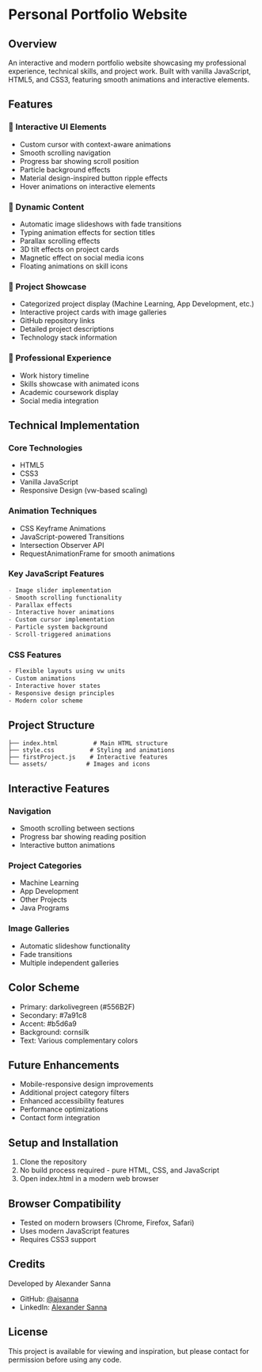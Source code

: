 # Personal Portfolio Website

## Overview
An interactive and modern portfolio website showcasing my professional experience, technical skills, and project work. Built with vanilla JavaScript, HTML5, and CSS3, featuring smooth animations and interactive elements.

## Features

### 🎨 Interactive UI Elements
- Custom cursor with context-aware animations
- Smooth scrolling navigation
- Progress bar showing scroll position
- Particle background effects
- Material design-inspired button ripple effects
- Hover animations on interactive elements

### 📱 Dynamic Content
- Automatic image slideshows with fade transitions
- Typing animation effects for section titles
- Parallax scrolling effects
- 3D tilt effects on project cards
- Magnetic effect on social media icons
- Floating animations on skill icons

### 📂 Project Showcase
- Categorized project display (Machine Learning, App Development, etc.)
- Interactive project cards with image galleries
- GitHub repository links
- Detailed project descriptions
- Technology stack information

### 💼 Professional Experience
- Work history timeline
- Skills showcase with animated icons
- Academic coursework display
- Social media integration

## Technical Implementation

### Core Technologies
- HTML5
- CSS3
- Vanilla JavaScript
- Responsive Design (vw-based scaling)

### Animation Techniques
- CSS Keyframe Animations
- JavaScript-powered Transitions
- Intersection Observer API
- RequestAnimationFrame for smooth animations

### Key JavaScript Features
```javascript
- Image slider implementation
- Smooth scrolling functionality
- Parallax effects
- Interactive hover animations
- Custom cursor implementation
- Particle system background
- Scroll-triggered animations
```

### CSS Features
```css
- Flexible layouts using vw units
- Custom animations
- Interactive hover states
- Responsive design principles
- Modern color scheme
```

## Project Structure
```
├── index.html          # Main HTML structure
├── style.css          # Styling and animations
├── firstProject.js    # Interactive features
└── assets/           # Images and icons
```

## Interactive Features

### Navigation
- Smooth scrolling between sections
- Progress bar showing reading position
- Interactive button animations

### Project Categories
- Machine Learning
- App Development
- Other Projects
- Java Programs

### Image Galleries
- Automatic slideshow functionality
- Fade transitions
- Multiple independent galleries

## Color Scheme
- Primary: darkolivegreen (#556B2F)
- Secondary: #7a91c8
- Accent: #b5d6a9
- Background: cornsilk
- Text: Various complementary colors

## Future Enhancements
- Mobile-responsive design improvements
- Additional project category filters
- Enhanced accessibility features
- Performance optimizations
- Contact form integration

## Setup and Installation
1. Clone the repository
2. No build process required - pure HTML, CSS, and JavaScript
3. Open index.html in a modern web browser

## Browser Compatibility
- Tested on modern browsers (Chrome, Firefox, Safari)
- Uses modern JavaScript features
- Requires CSS3 support

## Credits
Developed by Alexander Sanna
- GitHub: [@ajsanna](https://github.com/ajsanna)
- LinkedIn: [Alexander Sanna](https://www.linkedin.com/in/alex-sanna-428804215/)

## License
This project is available for viewing and inspiration, but please contact for permission before using any code. 